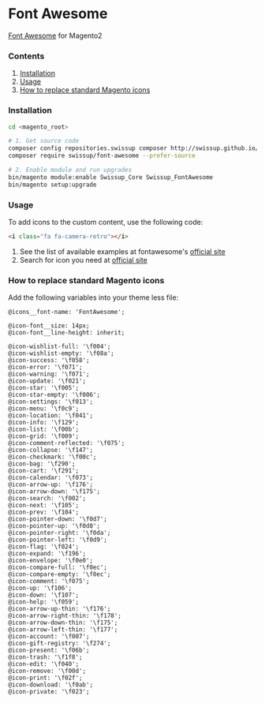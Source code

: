 # Font Awesome

[Font Awesome][fontawesome_homepage] for Magento2

### Contents

1. [Installation](#installation)
2. [Usage](#usage)
3. [How to replace standard Magento icons](#how-to-replace-standard-magento-icons)

### Installation

```bash
cd <magento_root>

# 1. Get source code
composer config repositories.swissup composer http://swissup.github.io/packages/
composer require swissup/font-awesome --prefer-source

# 2. Enable module and run upgrades
bin/magento module:enable Swissup_Core Swissup_FontAwesome
bin/magento setup:upgrade
```

### Usage

To add icons to the custom content, use the following code:

```html
<i class="fa fa-camera-retro"></i>
```

1. See the list of available examples at fontawesome's [official site][fontawesome_examples]
2. Search for icon you need at [official site][fontawesome_icons]

[fontawesome_homepage]: http://fortawesome.github.io/Font-Awesome/
[fontawesome_examples]: http://fortawesome.github.io/Font-Awesome/examples/
[fontawesome_icons]: http://fortawesome.github.io/Font-Awesome/icons/

### How to replace standard Magento icons

Add the following variables into your theme less file:

```less
@icons__font-name: 'FontAwesome';

@icon-font__size: 14px;
@icon-font__line-height: inherit;

@icon-wishlist-full: '\f004';
@icon-wishlist-empty: '\f08a';
@icon-success: '\f058';
@icon-error: '\f071';
@icon-warning: '\f071';
@icon-update: '\f021';
@icon-star: '\f005';
@icon-star-empty: '\f006';
@icon-settings: '\f013';
@icon-menu: '\f0c9';
@icon-location: '\f041';
@icon-info: '\f129';
@icon-list: '\f00b';
@icon-grid: '\f009';
@icon-comment-reflected: '\f075';
@icon-collapse: '\f147';
@icon-checkmark: '\f00c';
@icon-bag: '\f290';
@icon-cart: '\f291';
@icon-calendar: '\f073';
@icon-arrow-up: '\f176';
@icon-arrow-down: '\f175';
@icon-search: '\f002';
@icon-next: '\f105';
@icon-prev: '\f104';
@icon-pointer-down: '\f0d7';
@icon-pointer-up: '\f0d8';
@icon-pointer-right: '\f0da';
@icon-pointer-left: '\f0d9';
@icon-flag: '\f024';
@icon-expand: '\f196';
@icon-envelope: '\f0e0';
@icon-compare-full: '\f0ec';
@icon-compare-empty: '\f0ec';
@icon-comment: '\f075';
@icon-up: '\f106';
@icon-down: '\f107';
@icon-help: '\f059';
@icon-arrow-up-thin: '\f176';
@icon-arrow-right-thin: '\f178';
@icon-arrow-down-thin: '\f175';
@icon-arrow-left-thin: '\f177';
@icon-account: '\f007';
@icon-gift-registry: '\f274';
@icon-present: '\f06b';
@icon-trash: '\f1f8';
@icon-edit: '\f040';
@icon-remove: '\f00d';
@icon-print: '\f02f';
@icon-download: '\f0ab';
@icon-private: '\f023';
```
